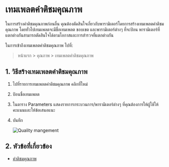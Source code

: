 <!-- add-breadcrumbs -->
# เทมเพลตคำติชมคุณภาพ

ในการสร้างคำติชมคุณภาพก่อนอื่น คุณต้องตัดสินใจเกี่ยวกับพารามิเตอร์โดยการสร้างเทมเพลตคำติชมคุณภาพ โดยทั่วไปเทมเพลตจะมีชื่อเทมเพลต ขอบเขต และพารามิเตอร์ต่างๆ ที่จะป้อน พารามิเตอร์ที่แตกต่างกันสามารถตัดสินใจได้ตามโอกาสและการสำรวจที่แตกต่างกัน

ในการเข้าถึงเทมเพลตคำติชมคุณภาพ ไปที่:
> หน้าแรก > คุณภาพ > เทมเพลตคำติชมคุณภาพ

## 1. วิธีสร้างเทมเพลตคำติชมคุณภาพ
1. ไปที่รายการเทมเพลตคำติชมคุณภาพ คลิกที่ใหม่
1. ป้อนชื่อเทมเพลต
1. ในตาราง Parameters แสดงรายการกระบวนการ/พารามิเตอร์ต่างๆ ที่คุณต้องการให้ผู้ใช้ให้คะแนนและให้ข้อเสนอแนะ
1. บันทึก

    <img class="screenshot" alt="Quality mangement" src="{{docs_base_url}}/assets/img/quality-management/template.gif">

## 2. หัวข้อที่เกี่ยวข้อง
* [คำติชมคุณภาพ](/docs/user/manual/th/quality-management/quality_feedback)
